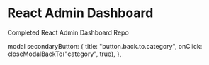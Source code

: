 # React Admin Dashboard

Completed React Admin Dashboard Repo

modal
secondaryButton: {
    title: "button.back.to.category",
    onClick: closeModalBackTo("category", true),
},

